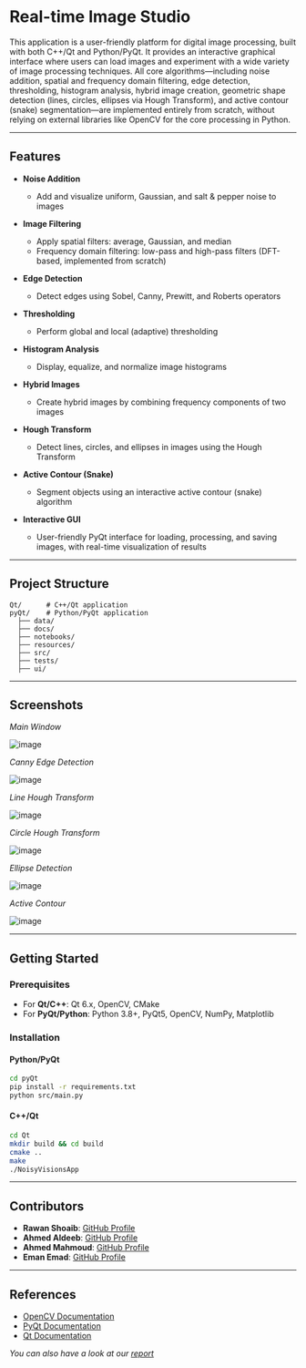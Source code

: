 # Real-time Image Studio

This application is a user-friendly platform for digital image processing, built with both C++/Qt and Python/PyQt. It provides an interactive graphical interface where users can load images and experiment with a wide variety of image processing techniques. All core algorithms—including noise addition, spatial and frequency domain filtering, edge detection, thresholding, histogram analysis, hybrid image creation, geometric shape detection (lines, circles, ellipses via Hough Transform), and active contour (snake) segmentation—are implemented entirely from scratch, without relying on external libraries like OpenCV for the core processing in Python. 

---

## Features

- **Noise Addition**
  - Add and visualize uniform, Gaussian, and salt & pepper noise to images

- **Image Filtering**
  - Apply spatial filters: average, Gaussian, and median 
  - Frequency domain filtering: low-pass and high-pass filters (DFT-based, implemented from scratch)

- **Edge Detection**
  - Detect edges using Sobel, Canny, Prewitt, and Roberts operators

- **Thresholding**
  - Perform global and local (adaptive) thresholding
  
- **Histogram Analysis**
  - Display, equalize, and normalize image histograms

- **Hybrid Images**
  - Create hybrid images by combining frequency components of two images

- **Hough Transform**
  - Detect lines, circles, and ellipses in images using the Hough Transform 

- **Active Contour (Snake)**
  - Segment objects using an interactive active contour (snake) algorithm

- **Interactive GUI**
  - User-friendly PyQt interface for loading, processing, and saving images, with real-time visualization of results

---

## Project Structure

```
Qt/      # C++/Qt application
pyQt/    # Python/PyQt application
  ├── data/
  ├── docs/
  ├── notebooks/
  ├── resources/
  ├── src/
  ├── tests/
  ├── ui/
```

---

## Screenshots

<!-- Add screenshots or demo images here -->
*Main Window*

![image](https://github.com/user-attachments/assets/292c209f-e657-4f6b-8697-15288b7a5dc5)

*Canny Edge Detection*

![image](https://github.com/user-attachments/assets/6cfdce7e-aa6d-4525-93fb-f17f250ebb02)

*Line Hough Transform*

![image](https://github.com/user-attachments/assets/7c25c12e-8905-4518-9cef-60d7ab361e80)

*Circle Hough Transform*

![image](https://github.com/user-attachments/assets/62ba3278-3e17-4ce5-bb1f-57a49605b996)

*Ellipse Detection*

![image](https://github.com/user-attachments/assets/11ec6655-0d3f-4896-87a5-ec520dd5b215)

*Active Contour*

![image](https://github.com/user-attachments/assets/cb544736-c29d-419b-b9ad-01f0d3f4c67b)

---

## Getting Started

### Prerequisites

- For **Qt/C++**: Qt 6.x, OpenCV, CMake
- For **PyQt/Python**: Python 3.8+, PyQt5, OpenCV, NumPy, Matplotlib

### Installation

#### Python/PyQt

```sh
cd pyQt
pip install -r requirements.txt
python src/main.py
```

#### C++/Qt

```sh
cd Qt
mkdir build && cd build
cmake ..
make
./NoisyVisionsApp
```

---

## Contributors

* **Rawan Shoaib**: [GitHub Profile](https://github.com/RawanAhmed444)
* **Ahmed Aldeeb**: [GitHub Profile](https://github.com/AhmedXAlDeeb)
* **Ahmed Mahmoud**: [GitHub Profile](https://github.com/ahmed-226)
* **Eman Emad**: [GitHub Profile](https://github.com/Alyaaa16)

---

## References

- [OpenCV Documentation](https://docs.opencv.org/)
- [PyQt Documentation](https://www.riverbankcomputing.com/static/Docs/PyQt5/)
- [Qt Documentation](https://doc.qt.io/)

*You can also have a look at our [report](https://drive.google.com/file/d/1zXFt8HgaLSsFsPe_RzEfZugyCzlSpCHg/view?usp=sharing)*

